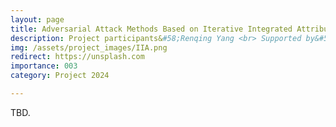 ```yaml
---
layout: page
title: Adversarial Attack Methods Based on Iterative Integrated Attribution for Transferability of Features
description: Project participants&#58;Renqing Yang <br> Supported by&#58; Scientific Research Foundation of Chongqing University of Technology <br> Year&#58; 2024-2026 <br> Grant&#58; 3K(RMB) <br> Role&#58; PI
img: /assets/project_images/IIA.png
redirect: https://unsplash.com
importance: 003
category: Project 2024

---
```


TBD.
